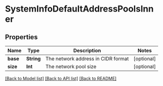 # SystemInfoDefaultAddressPoolsInner

## Properties
Name | Type | Description | Notes
------------ | ------------- | ------------- | -------------
**base** | **String** | The network address in CIDR format | [optional] 
**size** | **Int** | The network pool size | [optional] 

[[Back to Model list]](../README.md#documentation-for-models) [[Back to API list]](../README.md#documentation-for-api-endpoints) [[Back to README]](../README.md)



